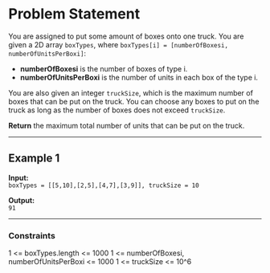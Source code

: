 # Problem Statement

You are assigned to put some amount of boxes onto one truck. You are given a 2D array `boxTypes`, where `boxTypes[i] = [numberOfBoxesi, numberOfUnitsPerBoxi]`:

- **numberOfBoxesi** is the number of boxes of type i.
- **numberOfUnitsPerBoxi** is the number of units in each box of the type i.

You are also given an integer `truckSize`, which is the maximum number of boxes that can be put on the truck. You can choose any boxes to put on the truck as long as the number of boxes does not exceed `truckSize`.

**Return** the maximum total number of units that can be put on the truck.

---

## Example 1

**Input:**  
`boxTypes = [[5,10],[2,5],[4,7],[3,9]], truckSize = 10`  

**Output:**  
`91`  

---

### Constraints

1 <= boxTypes.length <= 1000
1 <= numberOfBoxesi, numberOfUnitsPerBoxi <= 1000
1 <= truckSize <= 10^6